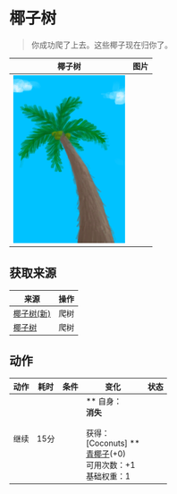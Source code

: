 # 椰子树  
> 你成功爬了上去。这些椰子现在归你了。  
  
  椰子树  |   图片   
 ----  |  ----:   
   |  <img decoding="async" src="Sprite/PalmTree.png" href="a.md" style="max-width:300px;max-height:300px;">   
  
## 获取来源  
来源  |  操作  
----  |  ----  
[椰子树(新)](PalmTreeNew.md)  |  爬树  
[椰子树](PalmTreeNewMultiEventOld.md)  |  爬树  
## 动作  
动作  |  耗时  |  条件  |  变化  |  状态  
----  |  ----  |  ----  |  ----  |  ----  
继续<br>  |  15分  |    |  ** 自身：**<br>消失<br><br>** 获得： **<br>** [Coconuts] **<br>  [青椰子](CoconutHusked.md)(+0)<br>可用次数：+1<br>基础权重：1  |    


<script>document.title="椰子树 - 卡牌生存百科 Card Survival Wiki";</script>